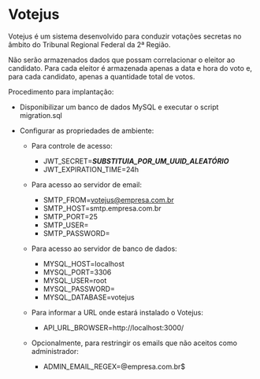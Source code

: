 # Votejus

Votejus é um sistema desenvolvido para conduzir votações secretas no âmbito do Tribunal Regional Federal da 2&ordf; Região.

Não serão armazenados dados que possam correlacionar o eleitor ao candidato. Para cada eleitor é armazenada apenas a data e hora do voto e, para cada candidato, apenas a quantidade total de votos.

Procedimento para implantação:

- Disponibilizar um banco de dados MySQL e executar o script migration.sql

- Configurar as propriedades de ambiente:
  - Para controle de acesso:
    - JWT_SECRET=***SUBSTITUIA_POR_UM_UUID_ALEATÓRIO***
    - JWT_EXPIRATION_TIME=24h
  
  - Para acesso ao servidor de email:
    - SMTP_FROM=votejus@empresa.com.br
    - SMTP_HOST=smtp.empresa.com.br
    - SMTP_PORT=25
    - SMTP_USER=
    - SMTP_PASSWORD=

  - Para acesso ao servidor de banco de dados:
    - MYSQL_HOST=localhost
    - MYSQL_PORT=3306
    - MYSQL_USER=root
    - MYSQL_PASSWORD=
    - MYSQL_DATABASE=votejus

  - Para informar a URL onde estará instalado o Votejus:
    - API_URL_BROWSER=http://localhost:3000/

  - Opcionalmente, para restringir os emails que não aceitos como administrador:
    - ADMIN_EMAIL_REGEX=@empresa.com.br$
